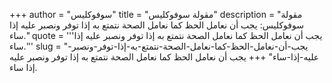 +++
author = "سوفوكليس"
title = "مقولة سوفوكليس"
description = "مقولة سوفوكليس: يجب أن نعامل الحظ كما نعامل الصحة نتمتع به إذا توفر ونصبر عليه إذا ساء."
quote = '''يجب أن نعامل الحظ كما نعامل الصحة نتمتع به إذا توفر ونصبر عليه إذا ساء.''' 
slug = "يجب-أن-نعامل-الحظ-كما-نعامل-الصحة-نتمتع-به-إذا-توفر-ونصبر-عليه-إذا-ساء"
+++
يجب أن نعامل الحظ كما نعامل الصحة نتمتع به إذا توفر ونصبر عليه إذا ساء.
